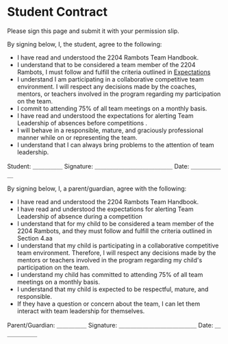 # Student Contract

Please sign this page and submit it with your permission slip.

By signing below, I, the student, agree to the following:

- I have read and understood the 2204 Rambots Team Handbook.
- I understand that to be considered a team member of the 2204 Rambots, I must follow and fulfill the criteria outlined in [Expectations](./handbook.md#expectations)
- I understand I am participating in a collaborative competitive team environment. I will respect any decisions made by the coaches, mentors, or teachers involved in the program regarding my participation on the team.
- I commit to attending 75% of all team meetings on a monthly basis.
- I have read and understood the expectations for alerting Team Leadership of absences before competitions .
- I will behave in a responsible, mature, and graciously professional manner while on or representing the team.
- I understand that I can always bring problems to the attention of team leadership.

Student: ＿＿＿＿＿ Signature: ＿＿＿＿＿＿＿＿＿＿＿＿＿  Date: ＿＿＿＿＿＿

By signing below, I, a parent/guardian, agree with the following:

- I have read and understood the 2204 Rambots Team Handbook.
- I have read and understood the expectations for alerting Team Leadership of absence during a competition 
- I understand that for my child to be considered a team member of the 2204 Rambots, and they must follow and fulfill the criteria outlined in Section 4.aa
- I understand that my child is participating in a collaborative competitive team environment. Therefore, I will respect any decisions made by the mentors or teachers involved in the program regarding my child's participation on the team.
- I understand my child has committed to attending 75% of all team meetings on a monthly basis.
- I understand that my child is expected to be respectful, mature, and responsible.
- If they have a question or concern about the team, I can let them interact with team leadership for themselves.

Parent/Guardian: ＿＿＿＿＿ Signature: ＿＿＿＿＿＿＿＿＿＿＿＿＿  Date: ＿＿＿＿＿＿
